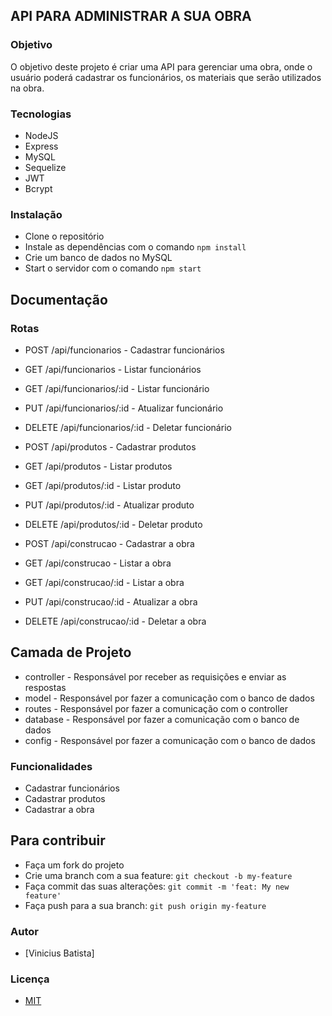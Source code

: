 ## API PARA ADMINISTRAR A SUA OBRA

### Objetivo

O objetivo deste projeto é criar uma API para gerenciar uma obra, onde o usuário poderá cadastrar os funcionários, os materiais que serão utilizados na obra.

### Tecnologias

- NodeJS
- Express
- MySQL
- Sequelize
- JWT
- Bcrypt

### Instalação

- Clone o repositório
- Instale as dependências com o comando `npm install`
- Crie um banco de dados no MySQL
- Start o servidor com o comando `npm start`

## Documentação

### Rotas

- POST /api/funcionarios - Cadastrar funcionários
- GET /api/funcionarios - Listar funcionários
- GET /api/funcionarios/:id - Listar funcionário
- PUT /api/funcionarios/:id - Atualizar funcionário
- DELETE /api/funcionarios/:id - Deletar funcionário

- POST /api/produtos - Cadastrar produtos
- GET /api/produtos - Listar produtos
- GET /api/produtos/:id - Listar produto
- PUT /api/produtos/:id - Atualizar produto
- DELETE /api/produtos/:id - Deletar produto

- POST /api/construcao - Cadastrar a obra
- GET /api/construcao - Listar a obra
- GET /api/construcao/:id - Listar a obra
- PUT /api/construcao/:id - Atualizar a obra
- DELETE /api/construcao/:id - Deletar a obra

## Camada de Projeto

- controller - Responsável por receber as requisições e enviar as respostas
- model - Responsável por fazer a comunicação com o banco de dados
- routes - Responsável por fazer a comunicação com o controller
- database - Responsável por fazer a comunicação com o banco de dados
- config - Responsável por fazer a comunicação com o banco de dados

### Funcionalidades

- Cadastrar funcionários
- Cadastrar produtos
- Cadastrar a obra

## Para contribuir

- Faça um fork do projeto
- Crie uma branch com a sua feature: `git checkout -b my-feature`
- Faça commit das suas alterações: `git commit -m 'feat: My new feature'`
- Faça push para a sua branch: `git push origin my-feature`

### Autor

- [Vinicius Batista]

### Licença

- [MIT](https://choosealicense.com/licenses/mit/)
